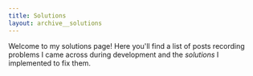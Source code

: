 ```yaml
---
title: Solutions
layout: archive__solutions
---
```


Welcome to my solutions page! Here you'll find a list of posts recording problems I came across during development and the *solutions* I implemented to fix them.
